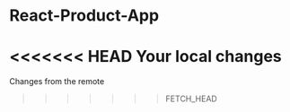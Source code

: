 # React-Product-App
<<<<<<< HEAD
Your local changes
=======
Changes from the remote
>>>>>>> FETCH_HEAD
